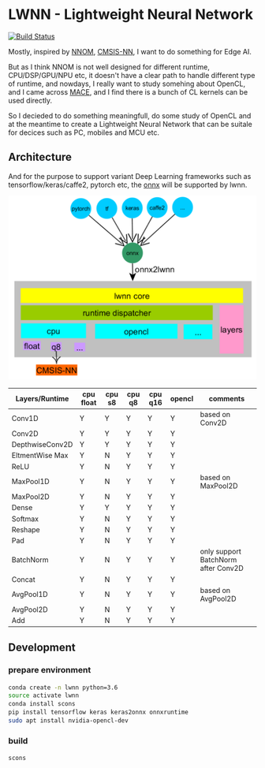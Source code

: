# LWNN - Lightweight Neural Network

[![Build Status](https://travis-ci.org/lwnn/lwnn.svg?branch=master)](https://travis-ci.org/lwnn/lwnn)

Mostly, inspired by [NNOM](https://github.com/majianjia/nnom), [CMSIS-NN](https://github.com/ARM-software/CMSIS_5/tree/develop/CMSIS/NN), I want to do something for Edge AI.

But as I think NNOM is not well designed for different runtime, CPU/DSP/GPU/NPU etc, it doesn't have a clear path to handle different type of runtime, and nowdays, I really want to study somehing about OpenCL, and I came across [MACE](https://github.com/XiaoMi/mace/tree/master/mace/ops/opencl/cl), and I find there is a bunch of CL kernels can be used directly.

So I decieded to do something meaningfull, do some study of OpenCL and at the meantime to create a Lightweight Neural Network that can be suitale for decices such as PC, mobiles and MCU etc.

## Architecture

And for the purpose to support variant Deep Learning frameworks such as tensorflow/keras/caffe2, pytorch etc, the [onnx](https://onnx.ai/) will be supported by lwnn.

![arch](docs/arch.png)

| Layers/Runtime | cpu float | cpu s8 | cpu q8 | cpu q16 | opencl | comments |
| - | - | - | - | - | - | - |
| Conv1D | Y | Y | Y | Y | Y | based on Conv2D |
| Conv2D | Y | Y | Y | Y | Y | |
| DepthwiseConv2D | Y | Y | Y | Y | Y | |
| EltmentWise Max | Y | N | Y | Y | Y | |
| ReLU | Y | N | Y | Y | Y | |
| MaxPool1D | Y | N | Y | Y | Y | based on MaxPool2D |
| MaxPool2D | Y | N | Y | Y | Y | |
| Dense | Y | Y | Y | Y | Y | |
| Softmax | Y | N | Y | Y | Y | |
| Reshape | Y | N | Y | Y | Y | |
| Pad | Y | N | Y | Y | Y | |
| BatchNorm | Y | N | Y | Y | Y | only support BatchNorm after Conv2D |
| Concat | Y | N | Y | Y | Y | |
| AvgPool1D | Y | N | Y | Y | Y | based on AvgPool2D |
| AvgPool2D | Y | N | Y | Y | Y | |
| Add | Y | N | Y | Y | Y | |

## Development

### prepare environment
```sh
conda create -n lwnn python=3.6
source activate lwnn
conda install scons 
pip install tensorflow keras keras2onnx onnxruntime
sudo apt install nvidia-opencl-dev
```

### build

```sh
scons
```
